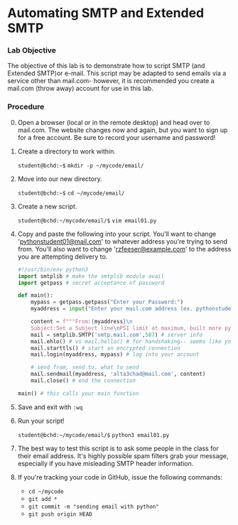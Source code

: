 # Automating SMTP and Extended SMTP 

### Lab Objective

The objective of this lab is to demonstrate how to script SMTP (and Extended SMTP)or e-mail. This script may be adapted to send emails via a service other than mail.com- however, it is recommended you create a mail.com (throw away) account for use in this lab.

### Procedure

0. Open a browser (local or in the remote desktop) and head over to mail.com. The website changes now and again, but you want to sign up for a free account. Be sure to record your username and password!

0. Create a directory to work within.

    `student@bchd:~$` `mkdir -p ~/mycode/email/`
    
0. Move into our new directory.

    `student@bchd:~$` `cd ~/mycode/email/`
    
0. Create a new script.

    `student@bchd:~/mycode/email/$` `vim email01.py`
    
0. Copy and paste the following into your script. You'll want to change 'pythonstudent01@mail.com' to whatever address you're trying to send from. You'll also want to change 'rzfeeser@example.com' to the address you are attempting delivery to.

    ```python
    #!/usr/bin/env python3
    import smtplib # make the smtplib module avail
    import getpass # secret acceptance of password

    def main():
        mypass = getpass.getpass("Enter your Password:")
        myaddress = input("Enter your mail.com address (ex. pythonstudent01@mail.com):")

        content = f"""From:{myaddress}\n
        Subject:Set a Subject line\nPSI limit at maximum, built more pylons."""
        mail = smtplib.SMTP('smtp.mail.com',587) # server info
        mail.ehlo() # vs mail.hello() # for handshaking-- seems like you can skip
        mail.starttls() # start an encrypted connection
        mail.login(myaddress, mypass) # log into your account

        # send from, send to, what to send
        mail.sendmail(myaddress, 'alta3chad@mail.com', content)
        mail.close() # end the connection

    main() # this calls your main function
    ```
        
0. Save and exit with `:wq`

0. Run your script!

    `student@bchd:~/mycode/email/$` `python3 email01.py`

0. The best way to test this script is to ask some people in the class for their email address. It's highly possible spam filters grab your message, especially if you have misleading SMTP header information.

0. If you're tracking your code in GitHub, issue the following commands:
    - `cd ~/mycode`
    - `git add *`
    - `git commit -m "sending email with python"`
    - `git push origin HEAD`
